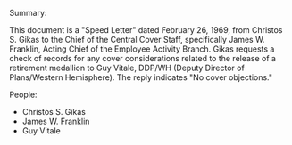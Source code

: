 Summary:

This document is a "Speed Letter" dated February 26, 1969, from Christos S. Gikas to the Chief of the Central Cover Staff, specifically James W. Franklin, Acting Chief of the Employee Activity Branch. Gikas requests a check of records for any cover considerations related to the release of a retirement medallion to Guy Vitale, DDP/WH (Deputy Director of Plans/Western Hemisphere). The reply indicates "No cover objections."

People:

*   Christos S. Gikas
*   James W. Franklin
*   Guy Vitale